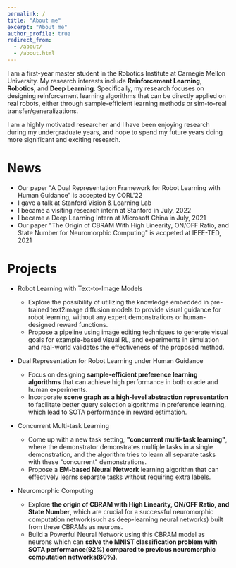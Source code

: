 ```yaml
---
permalink: /
title: "About me"
excerpt: "About me"
author_profile: true
redirect_from: 
  - /about/
  - /about.html
---
```


I am a first-year master student in the Robotics Institute at Carnegie Mellon University. My research interests include **Reinforcement Learning**, **Robotics**, and **Deep Learning**. Specifically, my research focuses on designing reinforcement learning algorithms that can be directly applied on real robots, either through sample-efficient learning methods or sim-to-real transfer/generalizations.

I am a highly motivated researcher and I have been enjoying research during my undergraduate years, and hope to spend my future years doing more significant and exciting research.

News
======
- Our paper "A Dual Representation Framework for Robot Learning with Human Guidance" is accepted by CORL'22
- I gave a talk at Stanford Vision & Learning Lab
- I became a visiting research intern at Stanford in July, 2022
- I became a Deep Learning Intern at Microsoft China in July, 2021
- Our paper "The Origin of CBRAM With High Linearity, ON/OFF Ratio, and State Number for Neuromorphic Computing" is accpeted at IEEE-TED, 2021

Projects
======
- Robot Learning with Text-to-Image Models
    - Explore the possibility of utilizing the knowledge embedded in pre-trained text2image diffusion models to provide visual guidance for robot learning, without any expert demonstrations or human-designed reward functions.
    - Propose a pipeline using image editing techniques to generate visual goals for example-based visual RL, and experiments in simulation and real-world validates the effectiveness of the proposed method.

- Dual Representation for Robot Learning under Human Guidance
    - Focus on designing **sample-efficient preference learning algorithms** that can achieve high performance in both oracle and human experiments.
    - Incorporate **scene graph as a high-level abstraction representation** to facilitate better query selection algorithms in preference learning, which lead to SOTA performance in reward estimation.

- Concurrent Multi-task Learning
    - Come up with a new task setting, **"concurrent multi-task learning"**,  where the demonstrator demonstrates multiple tasks in a single demonstration, and the algorithm tries to learn all separate tasks with these "concurrent" demonstrations.
    - Propose a **EM-based Neural Network** learning algorithm that can effectively learns separate tasks without requiring extra labels.
    
- Neuromorphic Computing
    - Explore **the origin of CBRAM with High Linearity, ON/OFF Ratio, and State Number**, which are crucial for a successful neuromorphic computation network(such as deep-learning neural networks) built from these CBRAMs as neurons.
    - Build a Powerful Neural Network using this CBRAM model as neurons which can **solve the MNIST classification problem with SOTA performance(92%) compared to previous neuromorphic computation networks(80%)**.
